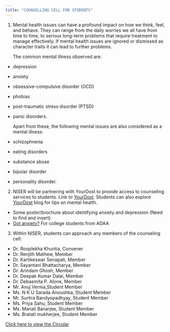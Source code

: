 ```yaml
---
title: "COUNSELLING CELL FOR STUDENTS"
---
```

1. Mental health issues can have a profound impact on how we think, feel, and behave. They can range from the daily worries we all have from time to time, to serious long-term problems that require treatment to manage effectively. If mental health issues are ignored or dismissed as character traits it can lead to further problems.

    The common mental illness observed are:

*   depression
*   anxiety
*   obsessive-compulsive disorder (OCD)
*   phobias
*   post-traumatic stress disorder (PTSD)
*   panic disorders.

    Apart from these, the following mental issues are also considered as a mental illness:

*   schizophrenia
*   eating disorders
*   substance abuse
*   bipolar disorder
*   personality disorder.
2. NISER will be partnering with YourDost to provide access to counseling services to students. Link to [YourDost](https://yourdost.com). Students can also explore [YourDost](http://yourdost.com/blog/) blog for tips on mental health.
*   Some poster/brochure about identifying anxiety and depression (Need to find and insert)
*   [Got anxiety?](https://adaa.org/sites/default/files/GotAnxiety-2014.pdf) For college students from ADAA
3. Within NISER, students can approach any members of the counseling cell:
*   Dr. Rooplekha Khuntia, Convener
*   Dr. Renjith Mathew, Member
*   Dr. Kartikeswar Senapati, Member
*   Dr. Sayantani Bhattacharya, Member
*   Dr. Arindam Ghosh, Member
*   Dr. Deepak Kumar Dalai, Member
*   Dr. Debasmita P. Alone, Member
*   Mr. Anuj Verma,Student Member
*   Ms. N K U Sarada Anoushka, Student Member
*   Mr. Suritra Bandyopadhyay, Student Member
*   Ms. Priya Sahu, Student Member
*   Ms. Manali Banarjee, Student Member
*   Ms. Bratati mukherjee, Student Member

[Click here to view the Circular](https://www.niser.ac.in/docs/2020/Students_Counselling_Cell_2020.pdf)